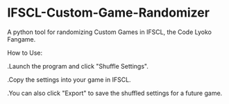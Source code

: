 # IFSCL-Custom-Game-Randomizer
A python tool for randomizing Custom Games in IFSCL, the Code Lyoko Fangame.

How to Use:

.Launch the program and click "Shuffle Settings".

.Copy the settings into your game in IFSCL.

.You can also click "Export" to save the shuffled settings for a future game.

